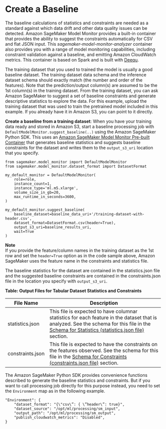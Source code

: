 # Create a Baseline<a name="model-monitor-create-baseline"></a>

The baseline calculations of statistics and constraints are needed as a standard against which data drift and other data quality issues can be detected\. Amazon SageMaker Model Monitor provides a built\-in container that provides the ability to suggest the constraints automatically for CSV and flat JSON input\. This *sagemaker\-model\-monitor\-analyzer* container also provides you with a range of model monitoring capabilities, including constraint validation against a baseline, and emitting Amazon CloudWatch metrics\. This container is based on Spark and is built with [Deequ](https://github.com/awslabs/deequ)\. 

The training dataset that you used to trained the model is usually a good baseline dataset\. The training dataset data schema and the inference dataset schema should exactly match \(the number and order of the features\)\. Note that the prediction/output column\(s\) are assumed to be the 1st column\(s\) in the training dataset\. From the training dataset, you can ask Amazon SageMaker to suggest a set of baseline constraints and generate descriptive statistics to explore the data\. For this example, upload the training dataset that was used to train the pretrained model included in this example\. If you already have it in Amazon S3, you can point to it directly\.

**Create a baseline from a training dataset**: When you have your training data ready and stored in Amazon S3, start a baseline processing job with `DefaultModelMonitor.suggest_baseline(..)` using the Amazon SageMaker Python SDK\. This uses an [Amazon SageMaker Model Monitor Pre\-built Container](model-monitor-pre-built-container.md) that generates baseline statistics and suggests baseline constraints for the dataset and writes them to the `output_s3_uri` location that you specify\.

```
from sagemaker.model_monitor import DefaultModelMonitor
from sagemaker.model_monitor.dataset_format import DatasetFormat

my_default_monitor = DefaultModelMonitor(
    role=role,
    instance_count=1,
    instance_type='ml.m5.xlarge',
    volume_size_in_gb=20,
    max_runtime_in_seconds=3600,
)

my_default_monitor.suggest_baseline(
    baseline_dataset=baseline_data_uri+'/training-dataset-with-header.csv',
    dataset_format=DatasetFormat.csv(header=True),
    output_s3_uri=baseline_results_uri,
    wait=True
)
```

**Note**  
If you provide the feature/column names in the training dataset as the 1st row and set the `header=True` option as in the code sample above, Amazon SageMaker uses the feature name in the constraints and statistics file\.

The baseline statistics for the dataset are contained in the statistics\.json file and the suggested baseline constraints are contained in the constraints\.json file in the location you specify with `output_s3_uri`\.


**Table: Output Files for Tabular Dataset Statistics and Constraints**  

| File Name | Description | 
| --- | --- | 
| statistics\.json | This file is expected to have columnar statistics for each feature in the dataset that is analyzed\. See the schema for this file in the [Schema for Statistics \(statistics\.json file\)](model-monitor-byoc-statistics.md) section\.  | 
| constraints\.json | This file is expected to have the constraints on the features observed\. See the schema for this file in the [Schema for Constraints \(constraints\.json file\)](model-monitor-byoc-constraints.md) section\.  | 

The Amazon SageMaker Python SDK provides convenience functions described to generate the baseline statistics and constraints\. But if you want to call processing job directly for this purpose instead, you need to set the `Environment` map as in the following example\.

```
"Environment": {
    "dataset_format": "{\"csv\”: { \”header\”: true}",
    "dataset_source": "/opt/ml/processing/sm_input",
    "output_path": "/opt/ml/processing/sm_output",
    "publish_cloudwatch_metrics": "Disabled",
}
```